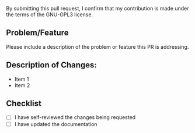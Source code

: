 By submitting this pull request, I confirm that my contribution is made under the terms of the GNU-GPL3 license.

## Problem/Feature

Please include a description of the problem or feature this PR is addressing.

## Description of Changes:

- Item 1
- Item 2

## Checklist

- [ ] I have self-reviewed the changes being requested
- [ ] I have updated the documentation
